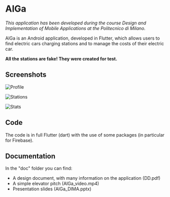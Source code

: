 # AlGa

_This application has been developed during the course Design and Implementation of Mobile Applications at the Politecnico di Milano._

AlGa is an Android application, developed in Flutter, which allows users to find electric cars charging stations and to manage the costs of their electric car.

__All the stations are fake! They were created for test.__

## Screenshots

![Profile](../master/doc/Pics/MockUps/Profile.png)

![Stations](../master/doc/Pics/MockUps/Stations.png)

![Stats](../master/doc/Pics/MockUps/Stats.png)

## Code

The code is in full Flutter (dart) with the use of some packages (in particular for Firebase). 

## Documentation

In the "doc" folder you can find:
  - A design document, with many information on the application (DD.pdf)
  - A simple elevator pitch (AlGa_video.mp4)
  - Presentation slides (AlGa_DIMA.pptx)
